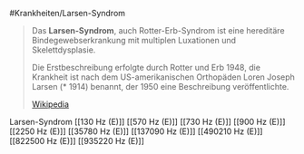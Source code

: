 #Krankheiten/Larsen-Syndrom

> Das **Larsen-Syndrom**, auch Rotter-Erb-Syndrom ist eine hereditäre Bindegewebserkrankung mit multiplen Luxationen und Skelettdysplasie.
>
> Die Erstbeschreibung erfolgte durch Rotter und Erb 1948, die Krankheit ist nach dem US-amerikanischen Orthopäden Loren Joseph Larsen (* 1914) benannt, der 1950 eine Beschreibung veröffentlichte.
>
> [Wikipedia](https://de.wikipedia.org/wiki/Larsen-Syndrom)

Larsen-Syndrom
[[130 Hz (E)]]
[[570 Hz (E)]]
[[730 Hz (E)]]
[[900 Hz (E)]]
[[2250 Hz (E)]]
[[35780 Hz (E)]]
[[137090 Hz (E)]]
[[490210 Hz (E)]]
[[822500 Hz (E)]]
[[935220 Hz (E)]]